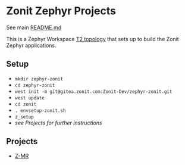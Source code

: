 # Zonit Zephyr Projects

See main [README.md](/README.md)

This is a Zephyr Workspace
[T2 topology](https://docs.zephyrproject.org/latest/develop/west/workspaces.html#t2-star-topology-application-is-the-manifest-repository)
that sets up to build the Zonit Zephyr applications.

## Setup

- `mkdir zephyr-zonit`
- `cd zephyr-zonit`
- `west init -m git@gitea.zonit.com:Zonit-Dev/zephyr-zonit.git`
- `west update`
- `cd zonit`
- `. envsetup-zonit.sh`
- `z_setup`
- _see Projects for further instructions_

## Projects

- [Z-MR](apps/z-mr/README.md)
